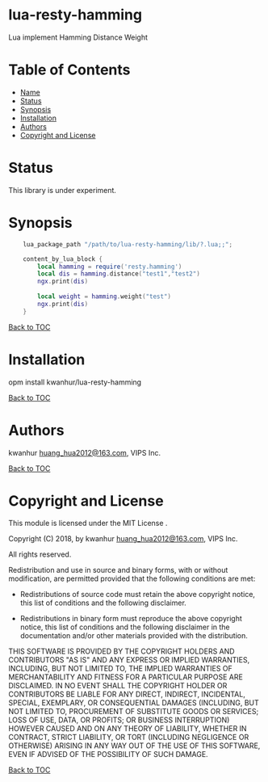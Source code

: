 # lua-resty-hamming
Lua implement Hamming Distance Weight

Table of Contents
=================

* [Name](#name)
* [Status](#status)
* [Synopsis](#synopsis)
* [Installation](#installation)
* [Authors](#authors)
* [Copyright and License](#copyright-and-license)

Status
======
This library is under experiment.

Synopsis
========
```lua
    lua_package_path "/path/to/lua-resty-hamming/lib/?.lua;;";

    content_by_lua_block {
        local hamming = require('resty.hamming')
        local dis = hamming.distance("test1","test2")
        ngx.print(dis)
        
        local weight = hamming.weight("test")
        ngx.print(dis)
    }
```

[Back to TOC](#table-of-contents)

Installation
============

opm install kwanhur/lua-resty-hamming

[Back to TOC](#table-of-contents)

Authors
=======

kwanhur <huang_hua2012@163.com>, VIPS Inc.

[Back to TOC](#table-of-contents)

Copyright and License
=====================

This module is licensed under the MIT License .

Copyright (C) 2018, by kwanhur <huang_hua2012@163.com>, VIPS Inc.

All rights reserved.

Redistribution and use in source and binary forms, with or without modification, are permitted provided that the following conditions are met:

* Redistributions of source code must retain the above copyright notice, this list of conditions and the following disclaimer.

* Redistributions in binary form must reproduce the above copyright notice, this list of conditions and the following disclaimer in the documentation and/or other materials provided with the distribution.

THIS SOFTWARE IS PROVIDED BY THE COPYRIGHT HOLDERS AND CONTRIBUTORS "AS IS" AND ANY EXPRESS OR IMPLIED WARRANTIES, INCLUDING, BUT NOT LIMITED TO, THE IMPLIED WARRANTIES OF MERCHANTABILITY AND FITNESS FOR A PARTICULAR PURPOSE ARE DISCLAIMED. IN NO EVENT SHALL THE COPYRIGHT HOLDER OR CONTRIBUTORS BE LIABLE FOR ANY DIRECT, INDIRECT, INCIDENTAL, SPECIAL, EXEMPLARY, OR CONSEQUENTIAL DAMAGES (INCLUDING, BUT NOT LIMITED TO, PROCUREMENT OF SUBSTITUTE GOODS OR SERVICES; LOSS OF USE, DATA, OR PROFITS; OR BUSINESS INTERRUPTION) HOWEVER CAUSED AND ON ANY THEORY OF LIABILITY, WHETHER IN CONTRACT, STRICT LIABILITY, OR TORT (INCLUDING NEGLIGENCE OR OTHERWISE) ARISING IN ANY WAY OUT OF THE USE OF THIS SOFTWARE, EVEN IF ADVISED OF THE POSSIBILITY OF SUCH DAMAGE.

[Back to TOC](#table-of-contents)